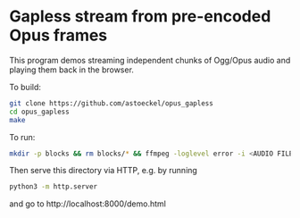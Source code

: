 # Gapless stream from pre-encoded Opus frames

This program demos streaming independent chunks of Ogg/Opus audio and playing them back in the browser.

To build:
```sh
git clone https://github.com/astoeckel/opus_gapless
cd opus_gapless
make
```

To run:
```sh
mkdir -p blocks && rm blocks/* && ffmpeg -loglevel error -i <AUDIO FILE> -ac 2 -ar 48000 -f s16le - | ./opus_gapless
```

Then serve this directory via HTTP, e.g. by running
```sh
python3 -m http.server
```
and go to http://localhost:8000/demo.html
